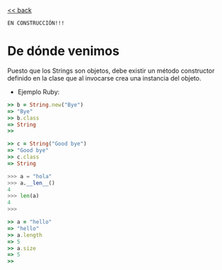 [<< back](README.md)

`EN CONSTRUCCIÓN!!!`

# De dónde venimos

Puesto que los Strings son objetos, debe existir un método constructor definido en la clase que al invocarse crea una instancia del objeto.

* Ejemplo Ruby:

```ruby
>> b = String.new("Bye")
=> "Bye"
>> b.class
=> String
>>
```

```ruby
>> c = String("Good bye")
=> "Good bye"
>> c.class
=> String
```

```python
>>> a = "hola"
>>> a.__len__()
4
>>> len(a)
4
>>>
```

```ruby
>> a = "hello"
=> "hello"
>> a.length
=> 5
>> a.size
=> 5
>>
```
